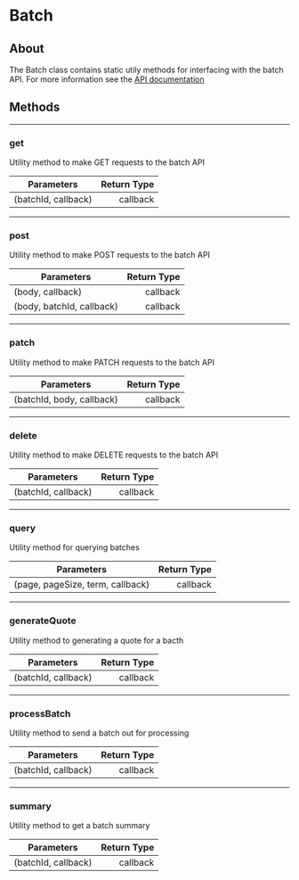 # Batch

## About
The Batch class contains static utily methods for interfacing with the batch API. For more information see the [API documentation](http://docs.paymentrails.com/#payments)

## **Methods**
---
### **get**
Utility method to make GET requests to the batch API

Parameters | Return Type
--- | ---:
(batchId, callback) | callback


---
### **post**
Utility method to make POST requests to the batch API

Parameters | Return Type
--- | ---:
(body, callback) | callback
(body, batchId, callback) | callback

---
### **patch**
Utility method to make PATCH requests to the batch API

Parameters | Return Type
--- | ---:
(batchId, body, callback) | callback

---
### **delete**
Utility method to make DELETE requests to the batch API

Parameters | Return Type
--- | ---:
(batchId, callback) | callback

---
### **query**
Utility method for querying batches

Parameters | Return Type
--- | ---:
(page, pageSize, term, callback) | callback

---
### **generateQuote**
Utility method to generating a quote for a bacth

Parameters | Return Type
--- | ---:
(batchId, callback) | callback


---
### **processBatch**
Utility method to send a batch out for processing

Parameters | Return Type
--- | ---:
(batchId, callback) | callback


---
### **summary**
Utility method to get a batch summary

Parameters | Return Type
--- | ---:
(batchId, callback) | callback
